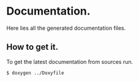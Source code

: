 Documentation.
==============

Here lies all the generated documentation files.

How to get it.
--------------

To get the latest documentation from sources run.

	$ doxygen ../Doxyfile


